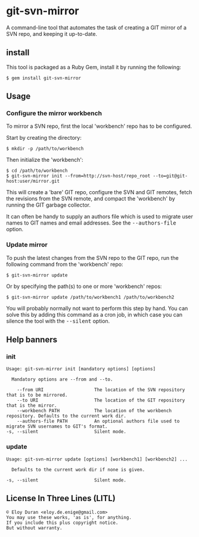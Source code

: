 # git-svn-mirror

A command-line tool that automates the task of creating a GIT mirror of a SVN
repo, and keeping it up-to-date.

## install

This tool is packaged as a Ruby Gem, install it by running the following:

	$ gem install git-svn-mirror

## Usage

### Configure the mirror workbench

To mirror a SVN repo, first the local 'workbench' repo has to be configured.

Start by creating the directory:

	$ mkdir -p /path/to/workbench

Then initialize the 'workbench':

	$ cd /path/to/workbench
	$ git-svn-mirror init --from=http://svn-host/repo_root --to=git@git-host:user/mirror.git

This will create a 'bare' GIT repo, configure the SVN and GIT remotes, fetch
the revisions from the SVN remote, and compact the 'workbench' by running the
GIT garbage collector.

It can often be handy to supply an authors file which is used to migrate user
names to GIT names and email addresses. See the <tt>--authors-file</tt> option.

### Update mirror

To push the latest changes from the SVN repo to the GIT repo, run the following
command from the 'workbench' repo:

	$ git-svn-mirror update

Or by specifying the path(s) to one or more 'workbench' repos:

	$ git-svn-mirror update /path/to/workbench1 /path/to/workbench2

You will probably normally not want to perform this step by hand. You can solve
this by adding this command as a cron job, in which case you can silence the
tool with the <tt>--silent</tt> option.

## Help banners

### init

	Usage: git-svn-mirror init [mandatory options] [options]
	
	  Mandatory options are --from and --to.
	
	    --from URI                   The location of the SVN repository that is to be mirrored.
	    --to URI                     The location of the GIT repository that is the mirror.
	    --workbench PATH             The location of the workbench repository. Defaults to the current work dir.
	    --authors-file PATH          An optional authors file used to migrate SVN usernames to GIT's format.
	-s, --silent                     Silent mode.

### update

	Usage: git-svn-mirror update [options] [workbench1] [workbench2] ...
	
	  Defaults to the current work dir if none is given.
	
	-s, --silent                     Silent mode.

## License In Three Lines (LITL)

	© Eloy Duran <eloy.de.enige@gmail.com>
	You may use these works, 'as is', for anything.
	If you include this plus copyright notice.
	But without warranty.
